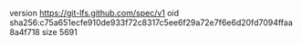 version https://git-lfs.github.com/spec/v1
oid sha256:c75a651ecfe910de933f72c8317c5ee6f29a72e7f6e6d20fd7094ffaa8a4f718
size 5691
